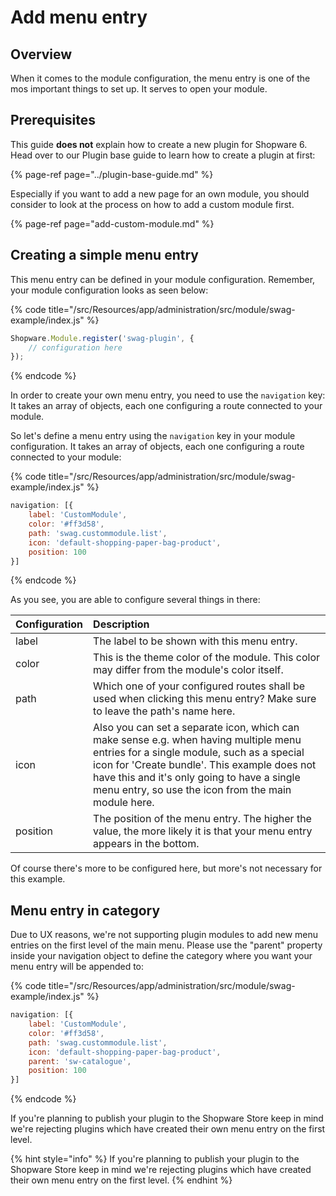 # Add menu entry

## Overview

When it comes to the module configuration, the menu entry is one of the mos important things to set up. It serves to open your module.

## Prerequisites

This guide **does not** explain how to create a new plugin for Shopware 6. Head over to our Plugin base guide to learn how to create a plugin at first:

{% page-ref page="../plugin-base-guide.md" %}

Especially if you want to add a new page for an own module, you should consider to look at the process on how to add a custom module first.

{% page-ref page="add-custom-module.md" %}

## Creating a simple menu entry

This menu entry can be defined in your module configuration. Remember, your module configuration looks as seen below:

{% code title="<plugin root>/src/Resources/app/administration/src/module/swag-example/index.js" %}
```javascript
Shopware.Module.register('swag-plugin', {
    // configuration here
});
```
{% endcode %}

In order to create your own menu entry, you need to use the `navigation` key: It takes an array of objects, each one configuring a route connected to your module.

So let's define a menu entry using the `navigation` key in your module configuration. It takes an array of objects, each one configuring a route connected to your module:

{% code title="<plugin root>/src/Resources/app/administration/src/module/swag-example/index.js" %}
```javascript
navigation: [{
    label: 'CustomModule',
    color: '#ff3d58',
    path: 'swag.custommodule.list',
    icon: 'default-shopping-paper-bag-product',
    position: 100
}]
```
{% endcode %}

As you see, you are able to configure several things in there:

| Configuration | Description |
| :--- | :--- |
| label | The label to be shown with this menu entry. |
| color | This  is the theme color of the module. This color may differ from the module's color itself. |
| path | Which one of your configured routes shall be used when clicking this menu entry? Make sure to leave the path's name here. |
| icon | Also you can set a separate icon, which can make sense e.g. when having multiple menu entries for a single module, such as a special icon for 'Create bundle'. This example does not have this and it's only going to have a single menu entry, so use the icon from the main module here. |
| position | The position of the menu entry. The higher the value, the more likely it is that your menu entry appears in the bottom. |

Of course there's more to be configured here, but more's not necessary for this example.

## Menu entry in category

Due to UX reasons, we're not supporting plugin modules to add new menu entries on the first level of the main menu. Please use the "parent" property inside your navigation object to define the category where you want your menu entry will be appended to:

{% code title="<plugin root>/src/Resources/app/administration/src/module/swag-example/index.js" %}
```javascript
navigation: [{
    label: 'CustomModule',
    color: '#ff3d58',
    path: 'swag.custommodule.list',
    icon: 'default-shopping-paper-bag-product',
    parent: 'sw-catalogue',
    position: 100
}]
```
{% endcode %}

If you're planning to publish your plugin to the Shopware Store keep in mind we're rejecting plugins which have created their own menu entry on the first level.

{% hint style="info" %}
If you're planning to publish your plugin to the Shopware Store keep in mind we're rejecting plugins which have created their own menu entry on the first level.
{% endhint %}

